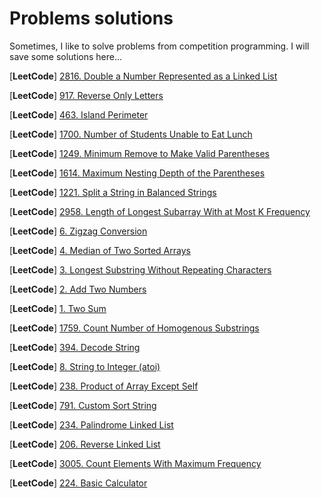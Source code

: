 # Problems solutions
Sometimes, I like to solve problems from competition programming. I will save some solutions here...

[**LeetCode**] [2816. Double a Number Represented as a Linked List](/LeetCode/2501-3000/2816.%20Double%20a%20Number%20Represented%20as%20a%20Linked%20List.md)

[**LeetCode**] [917. Reverse Only Letters](/LeetCode/501-1000/917.%20Reverse%20Only%20Letters.md)

[**LeetCode**] [463. Island Perimeter](/LeetCode/1-500/463.%20Island%20Perimeter.md)

[**LeetCode**] [1700. Number of Students Unable to Eat Lunch](/LeetCode/1501-2000/1700.%20Number%20of%20Students%20Unable%20to%20Eat%20Lunch.md) 

[**LeetCode**] [1249. Minimum Remove to Make Valid Parentheses](/LeetCode/1001-1500/1249.%20Minimum%20Remove%20to%20Make%20Valid%20Parentheses.md) 

[**LeetCode**] [1614. Maximum Nesting Depth of the Parentheses](/LeetCode/1501-2000/1614.%20Maximum%20Nesting%20Depth%20of%20the%20Parentheses.md) 

[**LeetCode**] [1221. Split a String in Balanced Strings](/LeetCode/1001-1500/1221.%20Split%20a%20String%20in%20Balanced%20Strings.md) 

[**LeetCode**] [2958. Length of Longest Subarray With at Most K Frequency](/LeetCode/2501-3000/2958.%20Length%20of%20Longest%20Subarray%20With%20at%20Most%20K%20Frequency.md) 

[**LeetCode**] [6. Zigzag Conversion](/LeetCode/1-500/6.%20Zigzag%20Conversion.md) 

[**LeetCode**] [4. Median of Two Sorted Arrays](/LeetCode/1-500/4.%20Median%20of%20Two%20Sorted%20Arrays.md) 

[**LeetCode**] [3. Longest Substring Without Repeating Characters](/LeetCode/1-500/3.%20Longest%20Substring%20Without%20Repeating%20Characters.md) 

[**LeetCode**] [2. Add Two Numbers](/LeetCode/1-500/2.%20Add%20Two%20Numbers.md) 

[**LeetCode**] [1. Two Sum](/LeetCode/1-500/1.%20Two%20Sum.md) 

[**LeetCode**] [1759. Count Number of Homogenous Substrings](/LeetCode/1501-2000/1759.%20Count%20Number%20of%20Homogenous%20Substrings.md) 

[**LeetCode**] [394. Decode String](/LeetCode/1-500/394.%20Decode%20String.md) 

[**LeetCode**] [8. String to Integer (atoi)](/LeetCode/1-500/8.%20String%20to%20Integer%20(atoi).md) 

[**LeetCode**] [238. Product of Array Except Self](/LeetCode/1-500/238.%20Product%20of%20Array%20Except%20Self.md) 

[**LeetCode**] [791. Custom Sort String](/LeetCode/501-1000/791.%20Custom%20Sort%20String.md) 

[**LeetCode**] [234. Palindrome Linked List](/LeetCode/1-500/234.%20Palindrome%20Linked%20List.md) 

[**LeetCode**] [206. Reverse Linked List](/LeetCode/1-500/206.%20Reverse%20Linked%20List.md) 

[**LeetCode**] [3005. Count Elements With Maximum Frequency](/LeetCode/3001-3500/3005.%20Count%20Elements%20With%20Maximum%20Frequency.md) 

[**LeetCode**] [224. Basic Calculator](/LeetCode/1-500/224.%20Basic%20Calculator.md) 

